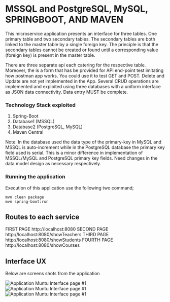 # MSSQL and PostgreSQL, MySQL, SPRINGBOOT, AND  MAVEN

This microservice application presents an interface for three tables. One primary table and two secondary tables. The secondary tables are both linked to the master table by a single foreign key. The principle is that the secondary tables cannot be created or found until a corresponding value (foreign key) is present in the master table.

There are three separate api each catering for the respective table. Moreover, the is a form that has be provided for API end-point test imitating how postman app works. You could use it to test GET and POST. Delete and Update are not yet implemented in the App.
Several CRUD operations are implemented and exploited using three databases with a uniform interface as JSON data connectivity. Data entry MUST be complete.

### Technology Stack exploited

1. Spring-Boot
2. Database1 (MSSQL)
3. Database2 (PostgreSQL, MySQL)
4. Maven Central

Note: In the database used the data type of the primary-key in MySQL and MSSQL is auto-increment while in the PostgreSQL database the primary key field used is serial. This is a minor difference in implementation of MSSQL/MySQL and PostgreSQL primary key fields. Need changes in the data model design as necessary respectively. 

### Running the application

Execution of this application use the following two command;

```
mvn clean package
mvn spring-boot:run

```

## Routes to each service

FIRST PAGE
http://localhost:8080
SECOND PAGE
http://localhost:8080/showTeachers
THIRD PAGE
http://localhost:8080/showStudents
FOURTH PAGE
http://localhost:8080/showCourses


## Interface UX
 Below are screens shots from the application

![ Application Muntu Interface page #1 ](https://github.com/LINOSNCHENA/Multiple-database-connections-in-spring-boot/blob/master/page1.png)
![ Application Muntu Interface page #1 ](https://github.com/LINOSNCHENA/Multiple-database-connections-in-spring-boot/blob/master/page2.png)
![ Application Muntu Interface page #1 ](https://github.com/LINOSNCHENA/Multiple-database-connections-in-spring-boot/blob/master/page3.png)